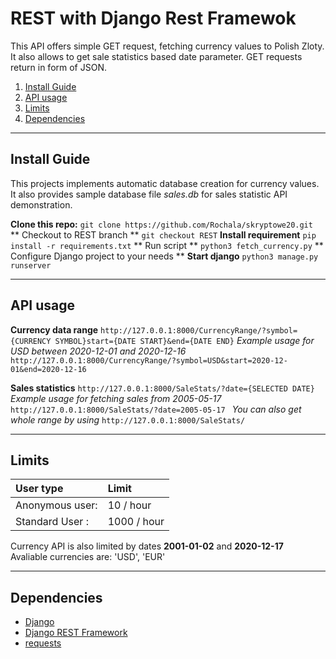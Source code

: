 # REST with Django Rest Framewok
This API offers simple GET request, fetching currency values to Polish Zloty. It also allows to get sale statistics based date parameter.
GET requests return in form of JSON.

1. [Install Guide](#install-guide)
1. [API usage](#api-usage)
1. [Limits](#limits)
1. [Dependencies](#dependencies)
---

## Install Guide
This projects implements automatic database creation for currency values. It also provides sample database file *sales.db* for sales statistic API demonstration.

**Clone this repo:**
```git clone https://github.com/Rochala/skryptowe20.git ```
** Checkout to REST branch **
``` git checkout REST ```
**Install requirement**
``` pip install -r requirements.txt ```
** Run script **
``` python3 fetch_currency.py ```
** Configure Django project to your needs **
**Start django**
``` python3 manage.py runserver ```

---
## API usage
**Currency data range**
``` http://127.0.0.1:8000/CurrencyRange/?symbol={CURRENCY SYMBOL}start={DATE START}&end={DATE END} ```
*Example usage for USD between 2020-12-01 and 2020-12-16*
``` http://127.0.0.1:8000/CurrencyRange/?symbol=USD&start=2020-12-01&end=2020-12-16 ```

**Sales statistics**
```http://127.0.0.1:8000/SaleStats/?date={SELECTED DATE}```
*Example usage for fetching sales from 2005-05-17*
```http://127.0.0.1:8000/SaleStats/?date=2005-05-17 ```
*You can also get whole range by using*
```http://127.0.0.1:8000/SaleStats/```

---
## Limits
|User type | Limit |
|:-|:-
| Anonymous user: | 10 / hour |
|Standard User : | 1000 / hour |

Currency API is also limited by dates **2001-01-02** and **2020-12-17**  
Avaliable currencies are: 'USD', 'EUR'

---

## Dependencies
* [Django](https://www.djangoproject.com/)
* [Django REST Framework](https://www.django-rest-framework.org/)
* [requests](https://github.com/psf/requests)
